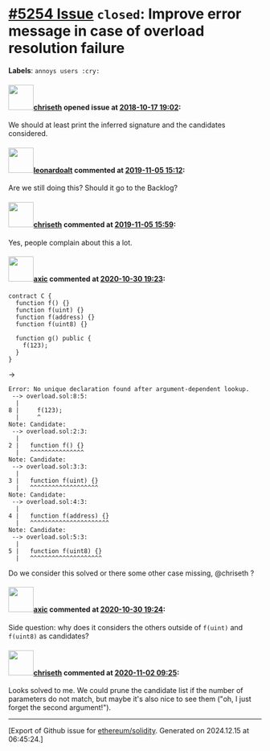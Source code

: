 # [\#5254 Issue](https://github.com/ethereum/solidity/issues/5254) `closed`: Improve error message in case of overload resolution failure
**Labels**: `annoys users :cry:`


#### <img src="https://avatars.githubusercontent.com/u/9073706?v=4" width="50">[chriseth](https://github.com/chriseth) opened issue at [2018-10-17 19:02](https://github.com/ethereum/solidity/issues/5254):

We should at least print the inferred signature and the candidates considered.

#### <img src="https://avatars.githubusercontent.com/u/504195?u=ce2facd14af9fd474ebff49f0d44891f56f7500f&v=4" width="50">[leonardoalt](https://github.com/leonardoalt) commented at [2019-11-05 15:12](https://github.com/ethereum/solidity/issues/5254#issuecomment-549866024):

Are we still doing this? Should it go to the Backlog?

#### <img src="https://avatars.githubusercontent.com/u/9073706?v=4" width="50">[chriseth](https://github.com/chriseth) commented at [2019-11-05 15:59](https://github.com/ethereum/solidity/issues/5254#issuecomment-549886152):

Yes, people complain about this a lot.

#### <img src="https://avatars.githubusercontent.com/u/20340?v=4" width="50">[axic](https://github.com/axic) commented at [2020-10-30 19:23](https://github.com/ethereum/solidity/issues/5254#issuecomment-719750645):

```
contract C {
  function f() {}
  function f(uint) {}
  function f(address) {}
  function f(uint8) {}
  
  function g() public {
    f(123);
  }
}
```

->

```
Error: No unique declaration found after argument-dependent lookup.
 --> overload.sol:8:5:
  |
8 |     f(123);
  |     ^
Note: Candidate:
 --> overload.sol:2:3:
  |
2 |   function f() {}
  |   ^^^^^^^^^^^^^^^
Note: Candidate:
 --> overload.sol:3:3:
  |
3 |   function f(uint) {}
  |   ^^^^^^^^^^^^^^^^^^^
Note: Candidate:
 --> overload.sol:4:3:
  |
4 |   function f(address) {}
  |   ^^^^^^^^^^^^^^^^^^^^^^
Note: Candidate:
 --> overload.sol:5:3:
  |
5 |   function f(uint8) {}
  |   ^^^^^^^^^^^^^^^^^^^^
```

Do we consider this solved or there some other case missing, @chriseth ?

#### <img src="https://avatars.githubusercontent.com/u/20340?v=4" width="50">[axic](https://github.com/axic) commented at [2020-10-30 19:24](https://github.com/ethereum/solidity/issues/5254#issuecomment-719751053):

Side question: why does it considers the others outside of `f(uint)` and `f(uint8)` as candidates?

#### <img src="https://avatars.githubusercontent.com/u/9073706?v=4" width="50">[chriseth](https://github.com/chriseth) commented at [2020-11-02 09:25](https://github.com/ethereum/solidity/issues/5254#issuecomment-720349930):

Looks solved to me. We could prune the candidate list if the number of parameters do not match, but maybe it's also nice to see them ("oh, I just forget the second argument!").


-------------------------------------------------------------------------------



[Export of Github issue for [ethereum/solidity](https://github.com/ethereum/solidity). Generated on 2024.12.15 at 06:45:24.]
